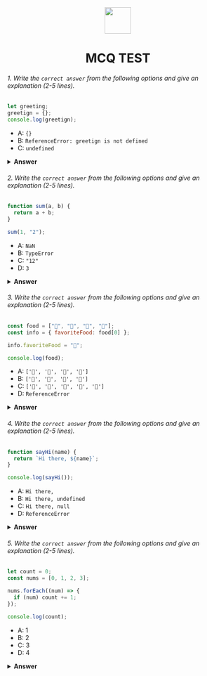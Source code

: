 <div align="center">
  <img height="60" src="https://edurev.gumlet.io/AllImages/original/ApplicationImages/CourseImages/944e5d47-8c55-4a89-91e5-22ab5f2798fc_CI.png">
  <h1>MCQ TEST</h1>
</div>

###### 1. Write the `correct answer` from the following options and give an explanation (2-5 lines).

```javascript
let greeting;
greetign = {};
console.log(greetign);
```

- A: `{}`
- B: `ReferenceError: greetign is not defined`
- C: `undefined`

<details><summary><b>Answer</b></summary>
<p>

#### Answer: 
<p> A: {}</p>

<i>Explanation: Here, greetign object value set as an empty object, cause of that when we console log the varriable we can see the empty object</i>

</p>
</details>

###### 2. Write the `correct answer` from the following options and give an explanation (2-5 lines).

```javascript
function sum(a, b) {
  return a + b;
}

sum(1, "2");
```

- A: `NaN`
- B: `TypeError`
- C: `"12"`
- D: `3`

<details><summary><b>Answer</b></summary>
<p>

#### Answer: 
<p> C: "12"</p>

<i>Explanation: Here, A function name is sum and it takes to parameter, and it's return the summation of both parameters, we give first parameter value a number and second parameter value a number but in the form of string and the function try to add them, we know when we try to add two string, first number converted into a string and it will be preform concatenation and result shows "12"  </i>

</p>
</details>

###### 3. Write the `correct answer` from the following options and give an explanation (2-5 lines).

```javascript
const food = ["🍕", "🍫", "🥑", "🍔"];
const info = { favoriteFood: food[0] };

info.favoriteFood = "🍝";

console.log(food);
```

- A: `['🍕', '🍫', '🥑', '🍔']`
- B: `['🍝', '🍫', '🥑', '🍔']`
- C: `['🍝', '🍕', '🍫', '🥑', '🍔']`
- D: `ReferenceError`

<details><summary><b>Answer</b></summary>
<p>

#### Answer: 
<p> A: ['🍕', '🍫', '🥑', '🍔']</p>

<i> Explanation: Here, In the first line we declare an array and in second line we declare an object which have single property and his value is zero index number of the array and third line we update the value of the object and the last line we console log the array and the array print out as it is. </i>

</p>
</details>

###### 4. Write the `correct answer` from the following options and give an explanation (2-5 lines).

```javascript
function sayHi(name) {
  return `Hi there, ${name}`;
}

console.log(sayHi());
```

- A: `Hi there,`
- B: `Hi there, undefined`
- C: `Hi there, null`
- D: `ReferenceError`

<details><summary><b>Answer</b></summary>
<p>

#### Answer: 
<p>B: Hi there, undefined</p>

<i>Explanation: Here, we will get Hi there, undefined because of sayHi function have a parameter and also pass the parameter in the return but no value set for the parameter. when the function call return will find a value but no value set when then the function called  </i>

</p>
</details>

###### 5. Write the `correct answer` from the following options and give an explanation (2-5 lines).

```javascript
let count = 0;
const nums = [0, 1, 2, 3];

nums.forEach((num) => {
  if (num) count += 1;
});

console.log(count);
```

- A: 1
- B: 2
- C: 3
- D: 4

<details><summary><b>Answer</b></summary>
<p>

#### Answer: 
<p>C: 3</p>

<i>Explanation: when forEach loop apply to the nums array and if num value is truthy count value increase 1. But in the code first value of num is falsy so that the result of the count is 3</i>

</p>
</details>
